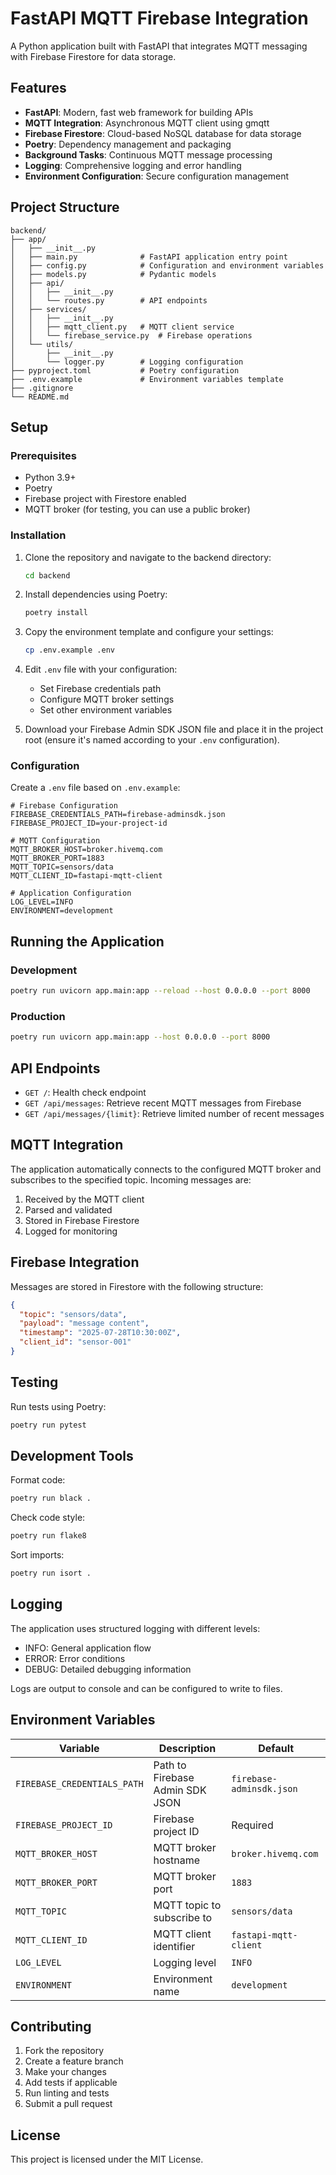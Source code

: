 # FastAPI MQTT Firebase Integration

A Python application built with FastAPI that integrates MQTT messaging with Firebase Firestore for data storage.

## Features

- **FastAPI**: Modern, fast web framework for building APIs
- **MQTT Integration**: Asynchronous MQTT client using gmqtt
- **Firebase Firestore**: Cloud-based NoSQL database for data storage
- **Poetry**: Dependency management and packaging
- **Background Tasks**: Continuous MQTT message processing
- **Logging**: Comprehensive logging and error handling
- **Environment Configuration**: Secure configuration management

## Project Structure

```
backend/
├── app/
│   ├── __init__.py
│   ├── main.py              # FastAPI application entry point
│   ├── config.py            # Configuration and environment variables
│   ├── models.py            # Pydantic models
│   ├── api/
│   │   ├── __init__.py
│   │   └── routes.py        # API endpoints
│   ├── services/
│   │   ├── __init__.py
│   │   ├── mqtt_client.py   # MQTT client service
│   │   └── firebase_service.py  # Firebase operations
│   └── utils/
│       ├── __init__.py
│       └── logger.py        # Logging configuration
├── pyproject.toml           # Poetry configuration
├── .env.example             # Environment variables template
├── .gitignore
└── README.md
```

## Setup

### Prerequisites

- Python 3.9+
- Poetry
- Firebase project with Firestore enabled
- MQTT broker (for testing, you can use a public broker)

### Installation

1. Clone the repository and navigate to the backend directory:
   ```bash
   cd backend
   ```

2. Install dependencies using Poetry:
   ```bash
   poetry install
   ```

3. Copy the environment template and configure your settings:
   ```bash
   cp .env.example .env
   ```

4. Edit `.env` file with your configuration:
   - Set Firebase credentials path
   - Configure MQTT broker settings
   - Set other environment variables

5. Download your Firebase Admin SDK JSON file and place it in the project root (ensure it's named according to your `.env` configuration).

### Configuration

Create a `.env` file based on `.env.example`:

```env
# Firebase Configuration
FIREBASE_CREDENTIALS_PATH=firebase-adminsdk.json
FIREBASE_PROJECT_ID=your-project-id

# MQTT Configuration
MQTT_BROKER_HOST=broker.hivemq.com
MQTT_BROKER_PORT=1883
MQTT_TOPIC=sensors/data
MQTT_CLIENT_ID=fastapi-mqtt-client

# Application Configuration
LOG_LEVEL=INFO
ENVIRONMENT=development
```

## Running the Application

### Development

```bash
poetry run uvicorn app.main:app --reload --host 0.0.0.0 --port 8000
```

### Production

```bash
poetry run uvicorn app.main:app --host 0.0.0.0 --port 8000
```

## API Endpoints

- `GET /`: Health check endpoint
- `GET /api/messages`: Retrieve recent MQTT messages from Firebase
- `GET /api/messages/{limit}`: Retrieve limited number of recent messages

## MQTT Integration

The application automatically connects to the configured MQTT broker and subscribes to the specified topic. Incoming messages are:

1. Received by the MQTT client
2. Parsed and validated
3. Stored in Firebase Firestore
4. Logged for monitoring

## Firebase Integration

Messages are stored in Firestore with the following structure:

```json
{
  "topic": "sensors/data",
  "payload": "message content",
  "timestamp": "2025-07-28T10:30:00Z",
  "client_id": "sensor-001"
}
```

## Testing

Run tests using Poetry:

```bash
poetry run pytest
```

## Development Tools

Format code:
```bash
poetry run black .
```

Check code style:
```bash
poetry run flake8
```

Sort imports:
```bash
poetry run isort .
```

## Logging

The application uses structured logging with different levels:
- INFO: General application flow
- ERROR: Error conditions
- DEBUG: Detailed debugging information

Logs are output to console and can be configured to write to files.

## Environment Variables

| Variable | Description | Default |
|----------|-------------|---------|
| `FIREBASE_CREDENTIALS_PATH` | Path to Firebase Admin SDK JSON | `firebase-adminsdk.json` |
| `FIREBASE_PROJECT_ID` | Firebase project ID | Required |
| `MQTT_BROKER_HOST` | MQTT broker hostname | `broker.hivemq.com` |
| `MQTT_BROKER_PORT` | MQTT broker port | `1883` |
| `MQTT_TOPIC` | MQTT topic to subscribe to | `sensors/data` |
| `MQTT_CLIENT_ID` | MQTT client identifier | `fastapi-mqtt-client` |
| `LOG_LEVEL` | Logging level | `INFO` |
| `ENVIRONMENT` | Environment name | `development` |

## Contributing

1. Fork the repository
2. Create a feature branch
3. Make your changes
4. Add tests if applicable
5. Run linting and tests
6. Submit a pull request

## License

This project is licensed under the MIT License.
